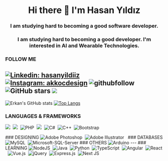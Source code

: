 <h1 align="center">Hi there 👋 I'm Hasan Yıldız</h1>
<h3 align="center">I am studying hard to becoming a good software developer.</h3>
<h3 align="center">I am studying hard to becoming a good developer. I'm interested in AI and Wearable Technologies.</h3>


### FOLLOW ME
[![Linkedin: hasanyildiiz](https://img.shields.io/badge/-hasanyildiiz-blue?style=flat-square&logo=Linkedin&logoColor=white&link=https://www.linkedin.com/in/hasanyildiiz/)](https://www.linkedin.com/in/hasanyildiiz/)
[![Instagram: akkocdesign](https://img.shields.io/badge/-akkocdesign-red?style=flat-square&logo=Instagram&logoColor=white&link=https://instagram.com/akkocdesign/)](https://instagram.com/akkocdesign/)
![githubfollow](https://img.shields.io/github/followers/erkanakkoc?label=Github&style=social)
![GitHub stars](https://img.shields.io/github/stars/erkanakkoc?style=social)
![](https://visitor-badge.glitch.me/badge?page_id=erkanakkoc.erkanakkoc)
---
![Erkan's GitHub stats](https://github-readme-stats.vercel.app/api?username=erkanakkoc&show_icons=true&theme=algolia)
[![Top Langs](https://github-readme-stats.vercel.app/api/top-langs/?username=erkanakkoc&layout=compact)](https://github.com/anuraghazra/github-readme-stats)
### LANGUAGES & FRAMEWORKS
<img src="https://img.shields.io/badge/html5%20-%23e34f26.svg?&style=for-the-badge&logo=html5&logoColor=white" />&nbsp;&nbsp;<img src="https://img.shields.io/badge/css3%20-%231572B6.svg?&style=for-the-badge&logo=css3&logoColor=white" />&nbsp;&nbsp;<img alt="PHP" src="https://img.shields.io/badge/php-%23777BB4.svg?&style=for-the-badge&logo=php&logoColor=white"/>&nbsp;&nbsp;<img src="https://img.shields.io/badge/javascript%20-%23F7DF1E.svg?&style=for-the-badge&logo=javascript&logoColor=white" />&nbsp;&nbsp;<img alt="C#" src="https://img.shields.io/badge/c%23%20-%23239120.svg?&style=for-the-badge&logo=c-sharp&logoColor=white"/>&nbsp;&nbsp;<img alt="C++" src="https://img.shields.io/badge/c++%20-%2300599C.svg?&style=for-the-badge&logo=c%2B%2B&ogoColor=white"/>&nbsp;&nbsp;<img alt="Bootstrap" src="https://img.shields.io/badge/bootstrap%20-%23563D7C.svg?&style=for-the-badge&logo=bootstrap&logoColor=white"/>&nbsp;&nbsp;
</p>
### DESIGNING
<img alt="Adobe Photoshop" src="https://img.shields.io/badge/adobe%20photoshop%20-%2331A8FF.svg?&style=for-the-badge&logo=adobe%20photoshop&logoColor=white"/>&nbsp;&nbsp;<img alt="Adobe Illustrator" src="https://img.shields.io/badge/adobe%20illustrator%20-%23FF9A00.svg?&style=for-the-badge&logo=adobe%20illustrator&logoColor=white"/>&nbsp;&nbsp;
### DATABASES
<img alt="MySQL" src="https://img.shields.io/badge/mysql-%2300f.svg?&style=for-the-badge&logo=mysql&logoColor=white"/>&nbsp;&nbsp;<img alt="Microsoft-SQL-Server" src="https://img.shields.io/badge/microsoftsqlserver-%23DD0031.svg?&style=for-the-badge&logo=microsoft-sql-server&logoColor=white"/>
### OTHERS
<img alt="Arduino" src="https://img.shields.io/badge/-Arduino-00979D?style=for-the-badge&logo=Arduino&logoColor=white"/>
---
### LEARNING
<img alt="NodeJS" src="https://img.shields.io/badge/node.js%20-%2343853D.svg?&style=for-the-badge&logo=node.js&logoColor=white"/>&nbsp;&nbsp;<img alt="Java" src="https://img.shields.io/badge/java-%23ED8B00.svg?&style=for-the-badge&logo=java&logoColor=white"/>&nbsp;&nbsp;<img alt="Python" src="https://img.shields.io/badge/python%20-%2314354C.svg?&style=for-the-badge&logo=python&logoColor=white"/>&nbsp;&nbsp;<img alt="TypeScript" src="https://img.shields.io/badge/typescript%20-%23007ACC.svg?&style=for-the-badge&logo=typescript&logoColor=white"/>&nbsp;&nbsp;<img alt="Angular" src="https://img.shields.io/badge/angular%20-%23DD0031.svg?&style=for-the-badge&logo=angular&logoColor=white"/>&nbsp;&nbsp;<img alt="React" src="https://img.shields.io/badge/react%20-%2320232a.svg?&style=for-the-badge&logo=react&logoColor=%2361DAFB"/>&nbsp;&nbsp;<img alt="Vue.js" src="https://img.shields.io/badge/vuejs%20-%2335495e.svg?&style=for-the-badge&logo=vue.js&logoColor=%234FC08D"/>&nbsp;&nbsp;<img alt="jQuery" src="https://img.shields.io/badge/jquery%20-%230769AD.svg?&style=for-the-badge&logo=jquery&logoColor=white"/>&nbsp;&nbsp;<img alt="Express.js" src="https://img.shields.io/badge/express.js%20-%23404d59.svg?&style=for-the-badge"/>&nbsp;&nbsp;<img alt="Next JS" src="https://img.shields.io/badge/next%20js%20-%23000000.svg?&style=for-the-badge&logo=next.js&logoColor=white"/>&nbsp;&nbsp;
<!--
<br/>
[![willianrod's wakatime stats](https://github-readme-stats.vercel.app/api/wakatime?username=erkanakkoc)](https://github.com/anuraghazra/github-readme-stats)
**erkanakkoc/erkanakkoc** is a ✨ _special_ ✨ repository because its `README.md` (this file) appears on your GitHub profile.
Here are some ideas to get you started:
- 🔭 I’m currently working on ...
- 🌱 I’m currently learning ...
- 👯 I’m looking to collaborate on ...
- 🤔 I’m looking for help with ...
- 💬 Ask me about ...
- 📫 How to reach me: ...
- 😄 Pronouns: ...
- ⚡ Fun fact: ...
-->

